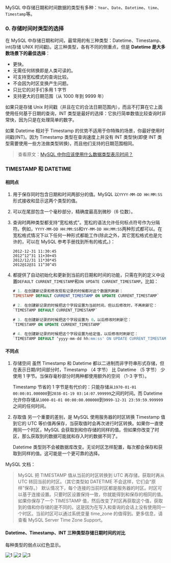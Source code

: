 MySQL 中存储日期和时间数据的类型有多种：`Year`、`Date`、`Datetime`、`time`、`Timestamp`等。

### 0. 存储时间时类型的选择

在 MySQL 中存储日期和时间，最常用的有三种类型：Datetime、Timestamp、int(存储 UNIX 时间戳)。这三种类型，各有不同的侧重点，但是 **Datetime 是大多数场景下的最佳选择**：

* 更快。
* 无需任何转换即是人类可读的。
* 可支持宽松模式的查询比较。
* 不会因为时区变换产生问题。
* 只比它的对手们多用 1 字节
* 支持更大的日期范围（从 1000 年到 9999 年）

如果只是存储 Unix 时间戳（并且在它的合法日期范围内），而且不打算在它上面使用任何基于日期的查询，INT 类型是最好的选择：它执行简单数值比较查询时非常快，因为只是在处理简单的数字。

如果 Datetime 相对于 Timestamp 的优势不适用于你特殊的场景，你最好使用时间戳(INT)。因为 Timestamp 类型在查询速度上并没有 INT 类型快(即便 INT 类型需要使用一些方法做类型转换)，而且他们支持的日期范围相同。

> 查看原文：[MySQL 中你应该使用什么数据类型表示时间？](http://blog.jobbole.com/105618/)

### TIMESTAMP 和 DATETIME

#### 相同点

1. 用于保存同时包含日期和时间两部分的值。MySQL 以`YYYY-MM-DD HH:MM:SS`形式接收和显示这两个类型的值。

2. 可以在尾部包含一个毫秒部分，精确度最高到微秒（6 位数）。

3. 查询时两种类型都支持“宽松格式”。宽松的语法允许任何标点符号作为分隔符。例如，`YYYY-MM-DD HH:MM:SS`和`YY-MM-DD HH:MM:SS`两种形式都可以。在宽松格式情况下以下任何一种形式都能工作(除此之外，其它宽松格式也是允许的，可以在 MySQL 参考手册找到所有的格式。)：

    ```
    2012-12-31 11:30:45
    2012^12^31 11+30+45
    2012/12/31 11*30*45
    2012@12@31 11^30^45
    ```

4. 都提供了自动初始化和更新到当前的日期和时间的功能，只需在列的定义中设置`DEFAULT CURRENT_TIMESTAMP`和`ON UPDATE CURRENT_TIMESTAMP`。比如：

    ```sql
    # 1. 在创建新记录和修改现有记录的时候都对这个数据列刷新：
    TIMESTAMP DEFAULT CURRENT_TIMESTAMP ON UPDATE CURRENT_TIMESTAMP`
    	
    # 2. 在创建新记录的时候把这个字段设置为当前时间，但以后修改时，不再刷新它：
    `TIMESTAMP DEFAULT CURRENT_TIMESTAMP`
    	
    # 3. 在创建新记录的时候把这个字段设置为 0，以后修改时刷新它：
    `TIMESTAMP ON UPDATE CURRENT_TIMESTAMP`
    	
    # 4. 在创建新记录的时候把这个字段设置为给定值，以后修改时刷新它：
    `TIMESTAMP DEFAULT ‘yyyy-mm-dd hh:mm:ss' ON UPDATE CURRENT_TIMESTAMP`
    ```

#### 不同点

1. 存储空间
    虽然 Timestamp 和 Datetime 都以二进制而非字符串形式存储，但在表示日期/时间部分时，Timestamp （4 字节） 比 Datetime （5 字节） 少使用 1 字节。当保存毫秒部分时两种都使用额外的空间 （1-3 字节）。
    
    Timestamp 节省的 1 字节是有代价的：只能存储从`1970-01-01 00:00:01.000000`到`2038-01-19 03:14:07.999999`之间的时间。而 Datetime 允许你存储从`1000-01-01 00:00:00.000000`到`9999-12-31 23:59:59.999999`之间的任何时间。

2. 存取值
    另一个重要的差别，是 MySQL 使用服务器的时区转换 Timestamp 值到它的 UTC 等价值再保存，当获取值时会再次进行时区转换。如果你一直使用同一个时区，MySQL 会获取到和你存储的同样的值。但如果你改变了时区，那么获取到的数据可能就和存入时的数据不同了。
    
    Datetime 类型则不会被数据库改变。无论时区怎样配置，每次都会保存和获取到同样的值。这可能是一个更可靠的选择。

MySQL 文档：
> MySQL 把 TIMESTAMP 值从当前的时区转换到 UTC 再存储，获取时再从 UTC 转回当前的时区。（其它类型如 DATETIME 不会这样，它们会“原样”保存。） 默认情况下，每个连接的当前时区都是服务器的时区。时区可以基于连接设置。只要时区设置保持一致，你就能得到和保存的相同的值。如果你保存了一个 TIMESTAMP 值，然后改变了时区再获取这个值，获取到的值和你存储的是不同的。这是因为在写入和查询的会话上没有使用同一个时区。当前时区可以通过系统变量 time_zone 的值得到。更多信息，请查看 MySQL Server Time Zone Support。

#### Datetime、Timestamp、INT 三种类型存储日期时间的对比
每种类型的弱点以红色显示。

![1](http://cnd.qiniu.lin07ux.cn/markdown/1473559540643.png)
![2](http://cnd.qiniu.lin07ux.cn/markdown/1473559740883.png)
![3](http://cnd.qiniu.lin07ux.cn/markdown/1473559757350.png)


